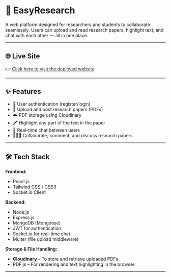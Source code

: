 # 🧠 EasyResearch

A web platform designed for researchers and students to collaborate seamlessly. Users can upload and read research papers, highlight text, and chat with each other — all in one place.

---

## 🌐 Live Site

👉 [Click here to visit the deployed website]([https://your-deployed-site-link.com](https://research-paper-collaborative-websit-five.vercel.app/))  

---

## ✨ Features

- 🔐 User authentication (register/login)
- 📄 Upload and post research papers (PDFs)
- ☁️ PDF storage using Cloudinary
- 🖍️ Highlight any part of the text in the paper
- 💬 Real-time chat between users
- 🧑‍🤝‍🧑 Collaborate, comment, and discuss research papers

---

## 🛠️ Tech Stack

**Frontend:**
- React.js
- Tailwind CSS / CSS3
- Socket.io Client

**Backend:**
- Node.js
- Express.js
- MongoDB (Mongoose)
- JWT for authentication
- Socket.io for real-time chat
- Multer (file upload middleware)

**Storage & File Handling:**
- **Cloudinary** – To store and retrieve uploaded PDFs
- PDF.js – For rendering and text highlighting in the browser

---
